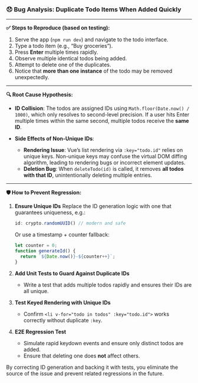 ### 😞 Bug Analysis: Duplicate Todo Items When Added Quickly

---

**✅ Steps to Reproduce (based on testing):**

1. Serve the app (`npm run dev`) and navigate to the todo interface.
2. Type a todo item (e.g., “Buy groceries”).
3. Press **Enter** multiple times rapidly.
4. Observe multiple identical todos being added.
5. Attempt to delete one of the duplicates.
6. Notice that **more than one instance** of the todo may be removed unexpectedly.

---

**🔍 Root Cause Hypothesis:**

* **ID Collision**:
  The todos are assigned IDs using `Math.floor(Date.now() / 1000)`, which only resolves to second-level precision. If a user hits Enter multiple times within the same second, multiple todos receive the **same ID**.

* **Side Effects of Non-Unique IDs**:

  * **Rendering Issue**: Vue’s list rendering via `:key="todo.id"` relies on unique keys. Non-unique keys may confuse the virtual DOM diffing algorithm, leading to rendering bugs or incorrect element updates.
  * **Deletion Bug**: When `deleteTodo(id)` is called, it removes **all todos with that ID**, unintentionally deleting multiple entries.

---

**🛡 How to Prevent Regression:**

1. **Ensure Unique IDs**
   Replace the ID generation logic with one that guarantees uniqueness, e.g.:

   ```js
   id: crypto.randomUUID() // modern and safe
   ```

   Or use a timestamp + counter fallback:

   ```js
   let counter = 0;
   function generateId() {
     return `${Date.now()}-${counter++}`;
   }
   ```

2. **Add Unit Tests to Guard Against Duplicate IDs**

   * Write a test that adds multiple todos rapidly and ensures their IDs are all unique.

3. **Test Keyed Rendering with Unique IDs**

   * Confirm `<li v-for="todo in todos" :key="todo.id">` works correctly without duplicate `:key`.

4. **E2E Regression Test**

   * Simulate rapid keydown events and ensure only distinct todos are added.
   * Ensure that deleting one does **not** affect others.

By correcting ID generation and backing it with tests, you eliminate the source of the issue and prevent related regressions in the future.
